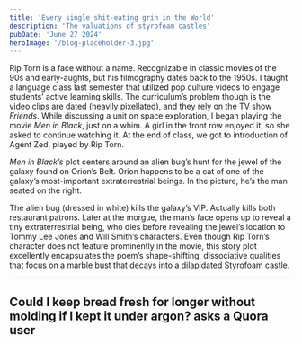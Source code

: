```yaml
---
title: 'Every single shit-eating grin in the World'
description: 'The valuations of styrofoam castles'
pubDate: 'June 27 2024'
heroImage: '/blog-placeholder-3.jpg'
---
```


Rip Torn is a face without a name. Recognizable in classic movies of the 90s and early-aughts, but his filmography dates back to the 1950s. I taught a language class last semester that utilized pop culture videos to engage students’ active learning skills. The curriculum’s problem though is the video clips are dated (heavily pixellated), and they rely on the TV show <i>Friends</i>. While discussing a unit on space exploration, I began playing the movie <i>Men in Black</i>, just on a whim. A girl in the front row enjoyed it, so she asked to continue watching it. At the end of class, we got to introduction of Agent Zed, played by Rip Torn.

<i>Men in Black’s</i> plot centers around an alien bug’s hunt for the jewel of the galaxy found on Orion’s Belt. Orion happens to be a cat of one of the galaxy’s most-important extraterrestrial beings. In the picture, he’s the man seated on the right.

The alien bug (dressed in white) kills the galaxy’s VIP. Actually kills both restaurant patrons. Later at the morgue, the man’s face opens up to reveal a tiny extraterrestrial being, who dies before revealing the jewel’s location to Tommy Lee Jones and Will Smith’s characters. Even though Rip Torn’s character does not feature prominently in the movie, this story plot excellently encapsulates the poem’s shape-shifting, dissociative qualities that focus on a marble bust that decays into a dilapidated Styrofoam castle.

--------
Could I keep bread fresh for longer without molding if I kept it under argon? asks a Quora user
--------
